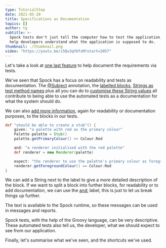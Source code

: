 ```yaml
---
type: TutorialStep
date: 2021-05-20
title: Specifications as Documentation
topics: []
author: tg
subtitle: >-
  Spock tests don't just tell the computer how to test the application, they can
  help developers understand what the application is supposed to do.
thumbnail: ./thumbnail.png
video: "https://youtu.be/i5Qu3qYOfsM?start=2057"
---
```


Let's take a look at [one last feature](http://spockframework.org/spock/docs/2.0/all_in_one.html#specifications_as_documentation) to help document the requirements via tests.

We've seen that Spock has a focus on readability and tests as documentation. The [@Subject](http://spockframework.org/spock/docs/2.0/all_in_one.html#_subject) annotation, the [labelled blocks](http://spockframework.org/spock/docs/2.0/all_in_one.html#_blocks), [Strings as test method names](http://spockframework.org/spock/docs/2.0/all_in_one.html#_feature_methods) plus all you can do to [customise these String values](https://spockframework.org/spock/docs/2.0/all_in_one.html#_unrolled_iteration_names) all contribute to being able to use the automated tests as a documentation for what the system should do.

We can also [add more information](http://spockframework.org/spock/docs/2.0/all_in_one.html#specifications_as_documentation), again for readability or documentation purposes, to the blocks in our tests.

```groovy
def "should be able to create a stub"() {
    given: "a palette with red as the primary colour"
    Palette palette = Stub()
    palette.getPrimaryColour() >> Colour.Red

    and: "a renderer initialised with the red palette"
    def renderer = new Renderer(palette)

    expect: "the renderer to use the palette's primary colour as foreground"
    renderer.getForegroundColour() == Colour.Red
}
```

We can add a String next to the label to give a more detailed description of the block. If we want to split a block into further blocks, for readability or to add documentation, we can use the [and:](http://spockframework.org/spock/docs/2.0/all_in_one.html#specifications_as_documentation) label, this is just to let us break things up further.

The text is available to the Spock runtime, so these messages can be used in messages and reports.

Spock tests, with the help of the Groovy language, can be very descriptive. These automated tests also tell us, the developer, what we should expect to see from our application.

Finally, let's summarise what we've seen, and the shortcuts we've used.
